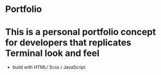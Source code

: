 # Portfolio
# This is a personal portfolio concept for developers that replicates Terminal look and feel
- build with HTML/ Scss / JavaScript
